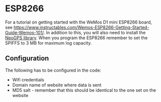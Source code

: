 # ESP8266
For a tutorial on getting started with the WeMos D1 mini ESP8266 board, see https://www.instructables.com/Wemos-ESP8266-Getting-Started-Guide-Wemos-101/. In addition to this, you will also need to install the [NeoGPS library](https://github.com/SlashDevin/NeoGPS). When you program the ESP8266 remember to set the SPIFFS to 3 MB for maximum log capacity.

## Configuration

The following has to be configured in the code:

* Wifi credentials
* Domain name of website where data is sent
* MD5 salt - remember that this should be identical to the one set on the website
